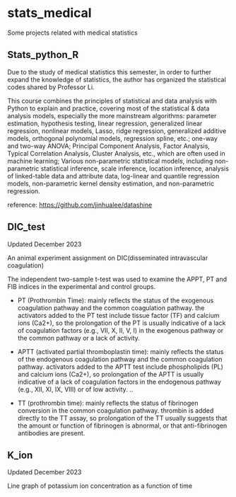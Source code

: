 # stats_medical
 Some projects related with medical statistics
 
## Stats_python_R


Due to the study of medical statistics this semester, 
in order to further expand the knowledge of statistics, 
the author has organized the statistical codes shared by Professor Li.

This course combines the principles of statistical and data analysis with Python to explain and practice, covering most of the statistical & data analysis models, especially the more mainstream algorithms: parameter estimation, hypothesis testing, linear regression, generalized linear regression, nonlinear models, Lasso, ridge regression, generalized additive models, orthogonal polynomial models, regression spline, etc.; one-way and two-way ANOVA; Principal Component Analysis, Factor Analysis, Typical Correlation Analysis, Cluster Analysis, etc., which are often used in machine learning; Various non-parametric statistical models, including non-parametric statistical inference, scale inference, location inference, analysis of linked-table data and attribute data, log-linear and quantile regression models, non-parametric kernel density estimation, and non-parametric regression.

reference: https://github.com/jinhualee/datashine
 
## DIC_test
Updated December 2023

An animal experiment assignment on DIC(disseminated intravascular coagulation)

The independent two-sample t-test was used to examine the APPT, 
PT and FIB indices in the experimental and control groups.

- PT (Prothrombin Time): mainly reflects the status of the exogenous coagulation pathway and the common coagulation pathway. the activators added to the PT test include tissue factor (TF) and calcium ions (Ca2+), so the prolongation of the PT is usually indicative of a lack of coagulation factors (e.g., VII, X, II, V, I) in the exogenous pathway or the common pathway or a lack of activity.

- APTT (activated partial thromboplastin time): mainly reflects the status of the endogenous coagulation pathway and the common coagulation pathway. activators added to the APTT test include phospholipids (PL) and calcium ions (Ca2+), so prolongation of the APTT is usually indicative of a lack of coagulation factors in the endogenous pathway (e.g., XII, XI, IX, VIII) or of low activity. ..

- TT (prothrombin time): mainly reflects the status of fibrinogen conversion in the common coagulation pathway. thrombin is added directly to the TT assay, so prolongation of the TT usually suggests that the amount or function of fibrinogen is abnormal, or that anti-fibrinogen antibodies are present.

## K_ion
Updated December 2023

Line graph of potassium ion concentration as a function of time
